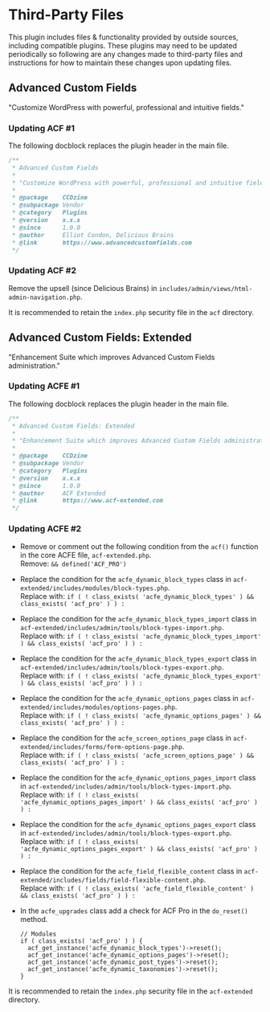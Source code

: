 # Third-Party Files

This plugin includes files & functionality provided by outside sources, including compatible plugins. These plugins may need to be updated periodically so following are any changes made to third-party files and instructions for how to maintain these changes upon updating files.

## Advanced Custom Fields

"Customize WordPress with powerful, professional and intuitive fields."

### Updating ACF #1

The following docblock replaces the plugin header in the main file.

```php
/**
 * Advanced Custom Fields
 *
 * "Customize WordPress with powerful, professional and intuitive fields."
 *
 * @package    CCDzine
 * @subpackage Vendor
 * @category   Plugins
 * @version    x.x.x
 * @since      1.0.0
 * @author     Elliot Condon, Delicious Brains
 * @link       https://www.advancedcustomfields.com
 */
```

### Updating ACF #2

Remove the upsell (since Delicious Brains) in `includes/admin/views/html-admin-navigation.php`.

It is recommended to retain the `index.php` security file in the `acf` directory.

## Advanced Custom Fields: Extended

"Enhancement Suite which improves Advanced Custom Fields administration."

### Updating ACFE #1

The following docblock replaces the plugin header in the main file.

```php
/**
 * Advanced Custom Fields: Extended
 *
 * "Enhancement Suite which improves Advanced Custom Fields administration."
 *
 * @package    CCDzine
 * @subpackage Vendor
 * @category   Plugins
 * @version    x.x.x
 * @since      1.0.0
 * @author     ACF Extended
 * @link       https://www.acf-extended.com
 */
```

### Updating ACFE #2

* Remove or comment out the following condition from the `acf()` function in the core ACFE file, `acf-extended.php`.  
  Remove: `&& defined('ACF_PRO')`

* Replace the condition for the `acfe_dynamic_block_types` class in `acf-extended/includes/modules/block-types.php`.  
  Replace with: `if ( ! class_exists( 'acfe_dynamic_block_types' ) && class_exists( 'acf_pro' ) ) :`

* Replace the condition for the `acfe_dynamic_block_types_import` class in `acf-extended/includes/admin/tools/block-types-import.php`.  
  Replace with: `if ( ! class_exists( 'acfe_dynamic_block_types_import' ) && class_exists( 'acf_pro' ) ) :`

* Replace the condition for the `acfe_dynamic_block_types_export` class in `acf-extended/includes/admin/tools/block-types-export.php`.  
  Replace with: `if ( ! class_exists( 'acfe_dynamic_block_types_export' ) && class_exists( 'acf_pro' ) ) :`

* Replace the condition for the `acfe_dynamic_options_pages` class in `acf-extended/includes/modules/options-pages.php`.  
  Replace with: `if ( ! class_exists( 'acfe_dynamic_options_pages' ) && class_exists( 'acf_pro' ) ) :`

* Replace the condition for the `acfe_screen_options_page` class in `acf-extended/includes/forms/form-options-page.php`.  
  Replace with: `if ( ! class_exists( 'acfe_screen_options_page' ) && class_exists( 'acf_pro' ) ) :`

* Replace the condition for the `acfe_dynamic_options_pages_import` class in `acf-extended/includes/admin/tools/block-types-import.php`.  
  Replace with: `if ( ! class_exists( 'acfe_dynamic_options_pages_import' ) && class_exists( 'acf_pro' ) ) :`

* Replace the condition for the `acfe_dynamic_options_pages_export` class in `acf-extended/includes/admin/tools/block-types-export.php`.  
  Replace with: `if ( ! class_exists( 'acfe_dynamic_options_pages_export' ) && class_exists( 'acf_pro' ) ) :`

* Replace the condition for the `acfe_field_flexible_content` class in `acf-extended/includes/fields/field-flexible-content.php`.  
  Replace with: `if ( ! class_exists( 'acfe_field_flexible_content' ) && class_exists( 'acf_pro' ) ) :`

* In the `acfe_upgrades` class add a check for ACF Pro in the `do_reset()` method.
  ```
  // Modules
  if ( class_exists( 'acf_pro' ) ) {
    acf_get_instance('acfe_dynamic_block_types')->reset();
    acf_get_instance('acfe_dynamic_options_pages')->reset();
    acf_get_instance('acfe_dynamic_post_types')->reset();
    acf_get_instance('acfe_dynamic_taxonomies')->reset();
  }
  ```

It is recommended to retain the `index.php` security file in the `acf-extended` directory.
